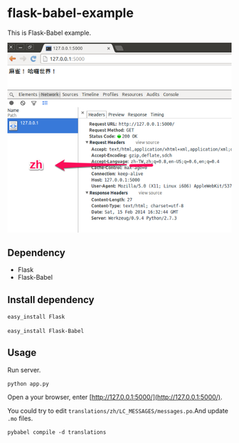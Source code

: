 flask-babel-example
===================

This is Flask-Babel example.

![Demo Image](images/chrome_header.png)

## Dependency

* Flask
* Flask-Babel

## Install dependency

```
easy_install Flask

easy_install Flask-Babel
```
## Usage

Run server.
```
python app.py
```

Open a your browser, enter [http://127.0.0.1:5000/](http://127.0.0.1:5000/).

You could try to edit `translations/zh/LC_MESSAGES/messages.po`.And update `.mo` files.

```
pybabel compile -d translations
```

